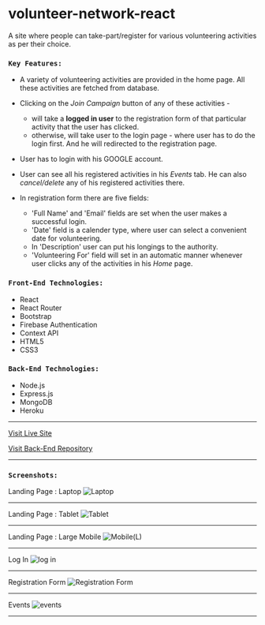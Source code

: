 # volunteer-network-react

A site where people can take-part/register for various volunteering activities as per their choice.

### `Key Features:`

- A variety of volunteering activities are provided in the home page. All these activities are fetched from database.
- Clicking on the _Join Campaign_ button of any of these activities -

  - will take a **logged in user** to the registration form of that particular activity that the user has clicked.
  - otherwise, will take user to the login page - where user has to do the login first. And he will redirected to the registration page.

- User has to login with his GOOGLE account.
- User can see all his registered activities in his _Events_ tab. He can also _cancel/delete_ any of his registered activities there.

- In registration form there are five fields:
  - 'Full Name' and 'Email' fields are set when the user makes a successful login.
  - 'Date' field is a calender type, where user can select a convenient date for volunteering.
  - In 'Description' user can put his longings to the authority.
  - 'Volunteering For' field will set in an automatic manner whenever user clicks any of the activities in his _Home_ page.




### `Front-End Technologies:`

- React
- React Router
- Bootstrap
- Firebase Authentication
- Context API
- HTML5
- CSS3

### `Back-End Technologies:`

- Node.js
- Express.js
- MongoDB
- Heroku

---

[Visit Live Site](https://assignment-10-jm.web.app/)

[Visit Back-End Repository](https://github.com/saiffardin/volunteer-network-server)


---

### `Screenshots:`

Landing Page : Laptop
![Laptop](./screenshots/1.jpg)

---


Landing Page : Tablet
![Tablet](./screenshots/2.jpg)

---

Landing Page : Large Mobile
![Mobile(L)](./screenshots/3.jpg)


---

Log In
![log in](./screenshots/4.jpg)

---

Registration Form
![Registration Form](./screenshots/5.png)

---

Events
![events](./screenshots/6.png)

---
